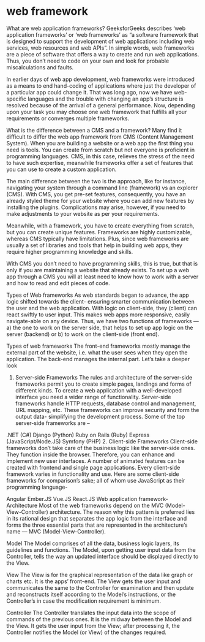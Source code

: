# web framework

What are web application frameworks?
GeeksforGeeks describes ‘web application frameworks’ or ‘web frameworks’ as “a software framework that is designed to support the development of web applications including web services, web resources and web APIs”. In simple words, web frameworks are a piece of software that offers a way to create and run web applications. Thus, you don’t need to code on your own and look for probable miscalculations and faults.

In earlier days of web app development, web frameworks were introduced as a means to end hand-coding of applications where just the developer of a particular app could change it. That was long ago, now we have web-specific languages and the trouble with changing an app’s structure is resolved because of the arrival of a general performance. Now, depending upon your task you may choose one web framework that fulfills all your requirements or converges multiple frameworks.

What is the difference between a CMS and a framework?
Many find it difficult to differ the web app framework from CMS (Content Management System). When you are building a website or a web app the first thing you need is tools. You can create from scratch but not everyone is proficient in programming languages. CMS, in this case, relieves the stress of the need to have such expertise, meanwhile frameworks offer a set of features that you can use to create a custom application.

The main difference between the two is the approach, like for instance, navigating your system through a command line (framework) vs an explorer (CMS). With CMS, you get pre-set features, consequently, you have an already styled theme for your website where you can add new features by installing the plugins. Complications may arise, however, if you need to make adjustments to your website as per your requirements.

Meanwhile, with a framework, you have to create everything from scratch, but you can create unique features. Frameworks are highly customizable, whereas CMS typically have limitations. Plus, since web frameworks are usually a set of libraries and tools that help in building web apps, they require higher programming knowledge and skills.

With CMS you don’t need to have programming skills, this is true, but that is only if you are maintaining a website that already exists. To set up a web app through a CMS you will at least need to know how to work with a server and how to read and edit pieces of code.

Types of Web frameworks
As web standards began to advance, the app logic shifted towards the client- ensuring smarter communication between the user and the web application. With logic on client-side, they (client) can react swiftly to user input. This makes web apps more responsive, easily navigate-able on any device. Thus, we have two functions of frameworks — a) the one to work on the server side, that helps to set up app logic on the server (backend) or b) to work on the client-side (front end).

Types of web frameworks
The front-end frameworks mostly manage the external part of the website, i.e. what the user sees when they open the application. The back-end manages the internal part. Let’s take a deeper look

1. Server-side Frameworks
The rules and architecture of the server-side frameworks permit you to create simple pages, landings and forms of different kinds. To create a web application with a well-developed interface you need a wider range of functionality. Server-side frameworks handle HTTP requests, database control and management, URL mapping, etc. These frameworks can improve security and form the output data- simplifying the development process. Some of the top server-side frameworks are –

.NET (C#)
Django (Python)
Ruby on Rails (Ruby)
Express (JavaScript/Node.JS)
Symfony (PHP)
2. Client-side Frameworks
Client-side frameworks don’t take care of the business logic like the server-side ones. They function inside the browser. Therefore, you can enhance and implement new user interfaces. A number of animated features can be created with frontend and single page applications. Every client-side framework varies in functionality and use. Here are some client-side frameworks for comparison’s sake; all of whom use JavaScript as their programming language-

Angular
Ember.JS
Vue.JS
React.JS
Web application framework- Architecture
Most of the web frameworks depend on the MVC (Model-View-Controller) architecture. The reason why this pattern is preferred lies in its rational design that separates the app logic from the interface and forms the three essential parts that are represented in the architecture’s name — MVC (Model-View-Controller).


Model
The Model comprises of all the data, business logic layers, its guidelines and functions. The Model, upon getting user input data from the Controller, tells the way an updated interface should be displayed directly to the View.

View
The View is for the graphical representation of the data like graph or charts etc. It is the apps’ front-end. The View gets the user input and communicates the same to the Controller for examination and then update and reconstructs itself according to the Model’s instructions, or the Controller’s in case the modification requirement is minimum.

Controller
The Controller translates the input data into the scope of commands of the previous ones. It is the midway between the Model and the View. It gets the user input from the View; after processing it, the Controller notifies the Model (or View) of the changes required.
